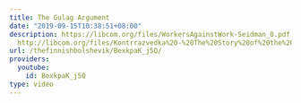 ```yaml
---
title: The Gulag Argument
date: "2019-09-15T10:38:51+08:00"
description: https://libcom.org/files/WorkersAgainstWork-Seidman_0.pdf http://www.isreview.org/issues/53/makhno.shtml
  http://libcom.org/files/Kontrrazvedka%20-%20The%20Story%20of%20the%20Makhnovist%20Intelligence%20Service%20-%20V.%20Azarov.pdf
url: /thefinnishbolshevik/BexkpaK_j5Q/
providers:
  youtube:
    id: BexkpaK_j5Q
type: video
---
```

